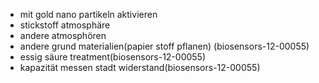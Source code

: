 - mit gold nano partikeln aktivieren
- stickstoff atmosphäre
- andere atmosphören
- andere grund materialien(papier stoff pflanen) (biosensors-12-00055)
- essig säure treatment(biosensors-12-00055)
- kapazität messen stadt widerstand(biosensors-12-00055)